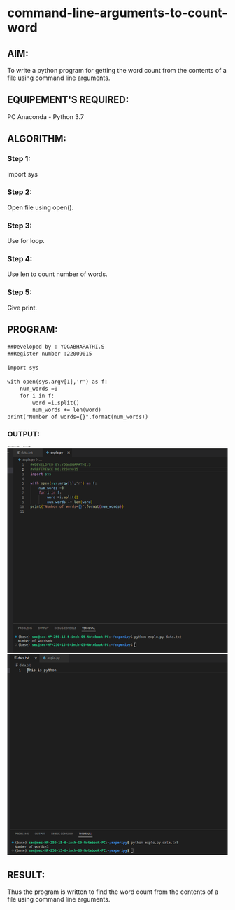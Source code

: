 # command-line-arguments-to-count-word
## AIM:
To write a python program for getting the word count from the contents of a file using command line arguments.

## EQUIPEMENT'S REQUIRED: 
PC
Anaconda - Python 3.7

## ALGORITHM: 
### Step 1:
import sys

### Step 2: 
Open file using open().

### Step 3:
 Use for loop.

### Step 4:
Use len to count number of words.

### Step 5: 
Give print. 

## PROGRAM:
```
##Developed by : YOGABHARATHI.S
##Register number :22009015

import sys

with open(sys.argv[1],'r') as f:
    num_words =0
    for i in f:
        word =i.split()
        num_words += len(word)
print("Number of words={}".format(num_words))
```

### OUTPUT:
![](command.png)
![](lines.png)

## RESULT:
Thus the program is written to find the word count from the contents of a file using command line arguments.
